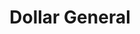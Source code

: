 ---
title: "Dollar General"
url: /mount-pleasant/dollar-general-east-ferguson-road/
shop: Kramladen
---